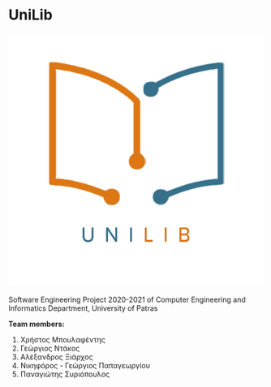 # UniLib

<img src="https://github.com/TehWinnerGR/UniLib/blob/main/UniLib_logo.png" width="510" height="500">

Software Engineering Project 2020-2021
of Computer Engineering and Informatics Department, University of Patras

<b>Team members:</b>
1. Χρήστος Μπουλαφέντης
2. Γεώργιος Ντάκος
3. Αλέξανδρος Ξιάρχος
4. Νικηφόρος - Γεώργιος Παπαγεωργίου
5. Παναγιώτης Συριόπουλος
